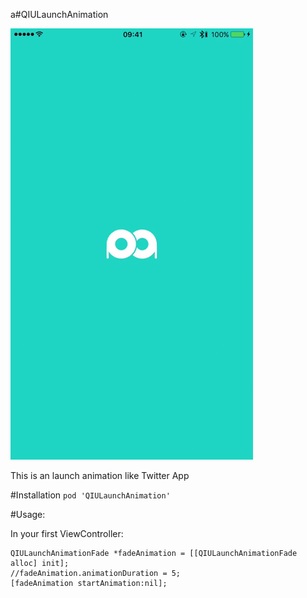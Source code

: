 a#QIULaunchAnimation

![Demo](img.gif)

This is an launch animation like Twitter App

#Installation
`pod 'QIULaunchAnimation' `

#Usage:

In your first ViewController:

	QIULaunchAnimationFade *fadeAnimation = [[QIULaunchAnimationFade alloc] init];
	//fadeAnimation.animationDuration = 5;
	[fadeAnimation startAnimation:nil]; 
